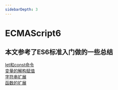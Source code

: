 ```yaml
---
sidebarDepth: 3
---
```

# ECMAScript6
## 本文参考了ES6标准入门做的一些总结
[let和const命令](./chapter2.md)  
[变量的解构赋值](./chapter3.md)  
[字符串扩展](./chapter4.md)  
[函数的扩展](./chapter7.md)  